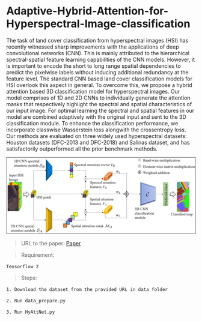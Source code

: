 # Adaptive-Hybrid-Attention-for-Hyperspectral-Image-classification

The task of land cover classification from hyperspectral images (HSI) has recently witnessed sharp improvements with the applications of deep convolutional networks (CNN). This is mainly attributed to the hierarchical spectral-spatial feature learning capabilities of the CNN models. However, it is important to encode the short to long range spatial dependencies to predict the pixelwise labels without inducing additional redundancy at the feature level. The standard CNN based land cover classification models for HSI overlook this aspect in general. To overcome this, we propose a hybrid attention based 3D classification model for hyperspectral images. Our model comprises of 1D and 2D CNNs to individually generate the attention masks that respectively highlight the spectral and spatial characteristics of our input image. For optimal learning the spectral and spatial features in our model are combined adaptively with the original input and sent to the 3D classification module. To enhance the classification performance, we incorporate classwise Wasserstein loss alongwith the crossentropy loss. Our methods are evaluated on three widely used hyperspectral datasets: Houston datasets (DFC-2013 and DFC-2018) and Salinas dataset, and has satisfactorily outperformed all the prior benchmark methods.

![alt text](images/diagram1.png)

>URL to the paper: [Paper](https://www.sciencedirect.com/science/article/pii/S0167865521000283?ref=cra_js_challenge&fr=RR-1)

>Requirement:

```
Tensorflow 2
```
>Steps:

```
1. Download the dataset from the provided URL in data folder
```
```
2. Run data_prepare.py
```
```
3. Run HyAttNet.py
```
